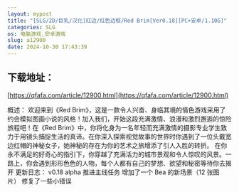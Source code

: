 ```yaml
---
layout: mypost
title: "[SLG/2D/巨乳/汉化]红边/红色边框/Red Brim[Ver0.18][PC+安卓/1.10G]"
categories: SLG
os: 电脑游戏,安卓游戏
slug: a12900
date: 2024-10-30 17:43:39
---
```


## 下载地址：

[https://qfafa.com/article/12900.html](https://qfafa.com/article/12900.html)

概述：
欢迎来到《Red Brim》，这是一款令人兴奋、身临其境的情色游戏采用了约会模拟图画小说的风格！加入我们，开始这段充满激情、浪漫和激烈邂逅的惊险旅程吧！在《Red Brim》中，你将化身为一名年轻而充满激情的摄影专业学生致力于用镜头捕捉生活的真谛。在你深入探索视觉故事的世界时你遇到了一位头戴宽边红帽的神秘女子，她神秘的存在为你的艺术之旅增添了引人入胜的转折。 在你永不满足的好奇心的指引下，你穿越了充满活力的城市景观和令人惊叹的风景。一路上，你会遇到形形色色的人物，每个人都有自己的梦想、欲望和秘密等待你去揭开
更新日志：
v0.18 alpha
推进主线任务
增加了一个 Bea 的新场景（12 张图片）
修复了一些小错误